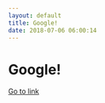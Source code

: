 ```yaml
---
layout: default
title: Google!
date: 2018-07-06 06:00:14
---
```


# Google!

[Go to link](https://google.com)

